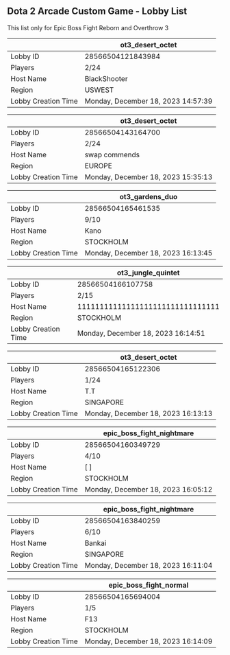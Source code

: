 ## Dota 2 Arcade Custom Game - Lobby List

This list only for Epic Boss Fight Reborn and Overthrow 3

|  | ot3_desert_octet |
| ------ | ------ |
| Lobby ID | 28566504121843984 |
| Players | 2/24 |
| Host Name | BlackShooter |
| Region | USWEST |
| Lobby Creation Time | Monday, December 18, 2023 14:57:39 |


|  | ot3_desert_octet |
| ------ | ------ |
| Lobby ID | 28566504143164700 |
| Players | 2/24 |
| Host Name | swap commends |
| Region | EUROPE |
| Lobby Creation Time | Monday, December 18, 2023 15:35:13 |


|  | ot3_gardens_duo |
| ------ | ------ |
| Lobby ID | 28566504165461535 |
| Players | 9/10 |
| Host Name | Kano |
| Region | STOCKHOLM |
| Lobby Creation Time | Monday, December 18, 2023 16:13:45 |


|  | ot3_jungle_quintet |
| ------ | ------ |
| Lobby ID | 28566504166107758 |
| Players | 2/15 |
| Host Name | 11111111111111111111111111111111 |
| Region | STOCKHOLM |
| Lobby Creation Time | Monday, December 18, 2023 16:14:51 |


|  | ot3_desert_octet |
| ------ | ------ |
| Lobby ID | 28566504165122306 |
| Players | 1/24 |
| Host Name | T.T |
| Region | SINGAPORE |
| Lobby Creation Time | Monday, December 18, 2023 16:13:13 |


|  | epic_boss_fight_nightmare |
| ------ | ------ |
| Lobby ID | 28566504160349729 |
| Players | 4/10 |
| Host Name | [                         ] |
| Region | STOCKHOLM |
| Lobby Creation Time | Monday, December 18, 2023 16:05:12 |


|  | epic_boss_fight_nightmare |
| ------ | ------ |
| Lobby ID | 28566504163840259 |
| Players | 6/10 |
| Host Name | Bankai |
| Region | SINGAPORE |
| Lobby Creation Time | Monday, December 18, 2023 16:11:04 |


|  | epic_boss_fight_normal |
| ------ | ------ |
| Lobby ID | 28566504165694004 |
| Players | 1/5 |
| Host Name | F13 |
| Region | STOCKHOLM |
| Lobby Creation Time | Monday, December 18, 2023 16:14:09 |


